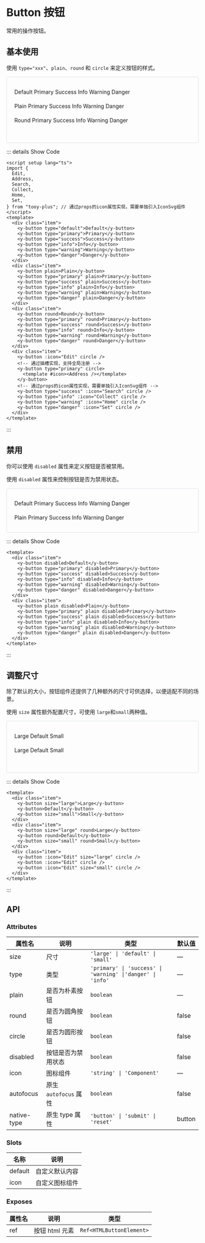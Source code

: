 # Button 按钮

常用的操作按钮。

## 基本使用

使用 `type="xxx"`、`plain`、`round` 和 `circle` 来定义按钮的样式。

<script setup lang="ts">
 import {defineOptions} from 'vue'

import {
  Edit,
  Address,
  Search,
  Collect,
  Home,
  Set,
} from "tooy-plus";  // 通过props的icon属性实现，需要单独引入IconSvg组件
</script>
<div class="example">
  <div class="item">
    <y-button type="default">Default</y-button>
    <y-button type="primary" ref="buttonRef" >
      Primary
    </y-button>
    <y-button type="success">Success</y-button>
    <y-button type="info">Info</y-button>
    <y-button type="warning">Warning</y-button>
    <y-button type="danger">Danger</y-button>
  </div>
  <div class="item">
    <y-button plain>Plain</y-button>
    <y-button type="primary" plain>Primary</y-button>
    <y-button type="success" plain>Success</y-button>
    <y-button type="info" plain>Info</y-button>
    <y-button type="warning" plain>Warning</y-button>
    <y-button type="danger" plain>Danger</y-button>
  </div>
  <div class="item">
    <y-button round>Round</y-button>
    <y-button type="primary" round>Primary</y-button>
    <y-button type="success" round>Success</y-button>
    <y-button type="info" round>Info</y-button>
    <y-button type="warning" round>Warning</y-button>
    <y-button type="danger" round>Danger</y-button>
  </div>
 
 <div class="item">
    <y-button :icon="Edit" circle />
    <!-- 通过插槽实现，支持全局注册 -->
    <y-button type="primary" circle>
      <template #icon><Address /></template>
    </y-button>
    <!-- 通过props的icon属性实现，需要单独引入IconSvg组件 -->
    <y-button type="success" :icon="Search" circle />
    <y-button type="info" :icon="Collect" circle />
    <y-button type="warning" :icon="Home" circle />
    <y-button type="danger" :icon="Set" circle />
  </div>
</div>

::: details Show Code

```vue
<script setup lang="ts">
import {
  Edit,
  Address,
  Search,
  Collect,
  Home,
  Set,
} from "tooy-plus"; // 通过props的icon属性实现，需要单独引入IconSvg组件
</script>
<template>
  <div class="item">
    <y-button type="default">Default</y-button>
    <y-button type="primary">Primary</y-button>
    <y-button type="success">Success</y-button>
    <y-button type="info">Info</y-button>
    <y-button type="warning">Warning</y-button>
    <y-button type="danger">Danger</y-button>
  </div>
  <div class="item">
    <y-button plain>Plain</y-button>
    <y-button type="primary" plain>Primary</y-button>
    <y-button type="success" plain>Success</y-button>
    <y-button type="info" plain>Info</y-button>
    <y-button type="warning" plain>Warning</y-button>
    <y-button type="danger" plain>Danger</y-button>
  </div>
  <div class="item">
    <y-button round>Round</y-button>
    <y-button type="primary" round>Primary</y-button>
    <y-button type="success" round>Success</y-button>
    <y-button type="info" round>Info</y-button>
    <y-button type="warning" round>Warning</y-button>
    <y-button type="danger" round>Danger</y-button>
  </div>
  <div class="item">
    <y-button :icon="Edit" circle />
    <!-- 通过插槽实现，支持全局注册 -->
    <y-button type="primary" circle>
      <template #icon><Address /></template>
    </y-button>
    <!-- 通过props的icon属性实现，需要单独引入IconSvg组件 -->
    <y-button type="success" :icon="Search" circle />
    <y-button type="info" :icon="Collect" circle />
    <y-button type="warning" :icon="Home" circle />
    <y-button type="danger" :icon="Set" circle />
  </div>
</template>
```

:::

## 禁用

你可以使用 `disabled` 属性来定义按钮是否被禁用。

使用 `disabled` 属性来控制按钮是否为禁用状态。

<div class="example">
  <div class="item">
    <y-button disabled>Default</y-button>
    <y-button type="primary" disabled>Primary</y-button>
    <y-button type="success" disabled>Success</y-button>
    <y-button type="info" disabled>Info</y-button>
    <y-button type="warning" disabled>Warning</y-button>
    <y-button type="danger" disabled>Danger</y-button>
  </div>
  <div class="item">
    <y-button plain disabled>Plain</y-button>
    <y-button type="primary" plain disabled>Primary</y-button>
    <y-button type="success" plain disabled>Success</y-button>
    <y-button type="info" plain disabled>Info</y-button>
    <y-button type="warning" plain disabled>Warning</y-button>
    <y-button type="danger" plain disabled>Danger</y-button>
  </div>
</div>

::: details Show Code

```vue
<template>
  <div class="item">
    <y-button disabled>Default</y-button>
    <y-button type="primary" disabled>Primary</y-button>
    <y-button type="success" disabled>Success</y-button>
    <y-button type="info" disabled>Info</y-button>
    <y-button type="warning" disabled>Warning</y-button>
    <y-button type="danger" disabled>Danger</y-button>
  </div>
  <div class="item">
    <y-button plain disabled>Plain</y-button>
    <y-button type="primary" plain disabled>Primary</y-button>
    <y-button type="success" plain disabled>Success</y-button>
    <y-button type="info" plain disabled>Info</y-button>
    <y-button type="warning" plain disabled>Warning</y-button>
    <y-button type="danger" plain disabled>Danger</y-button>
  </div>
</template>
```

:::

## 调整尺寸

除了默认的大小，按钮组件还提供了几种额外的尺寸可供选择，以便适配不同的场景。

使用 `size` 属性额外配置尺寸，可使用 `large`和`small`两种值。

<div class="example">
  <div class="item">
    <y-button size="large">Large</y-button>
    <y-button>Default</y-button>
    <y-button size="small">Small</y-button>
  </div>
  <div class="item">
    <y-button size="large" round>Large</y-button>
    <y-button round>Default</y-button>
    <y-button size="small" round>Small</y-button>
  </div>
  <div class="item">
    <y-button :icon="Edit" size="large" circle />
    <y-button :icon="Edit" circle />
    <y-button :icon="Edit" size="small" circle />
  </div>
</div>

::: details Show Code

```vue
<template>
  <div class="item">
    <y-button size="large">Large</y-button>
    <y-button>Default</y-button>
    <y-button size="small">Small</y-button>
  </div>
  <div class="item">
    <y-button size="large" round>Large</y-button>
    <y-button round>Default</y-button>
    <y-button size="small" round>Small</y-button>
  </div>
  <div class="item">
    <y-button :icon="Edit" size="large" circle />
    <y-button :icon="Edit" circle />
    <y-button :icon="Edit" size="small" circle />
  </div>
</template>
```

:::

<style scoped>
  .example {
    display: flex;
    flex-direction: column;
    border: 1px solid #dcdfe6;
    border-radius: 5px;
    padding:20px;
  }
  .example .item {
    margin: 10px 0;
  } 
</style>

## API

### Attributes

| 属性名      | 说明                  | 类型                                                       | 默认值 |
| ----------- | --------------------- | ---------------------------------------------------------- | ------ |
| size        | 尺寸                  | `'large' \| 'default' \| 'small'`                          | —      |
| type        | 类型                  | `'primary' \| 'success' \| 'warning' \|'danger' \| 'info'` | —      |
| plain       | 是否为朴素按钮        | `boolean`                                                  | —      |
| round       | 是否为圆角按钮        | `boolean`                                                  | false  |
| circle      | 是否为圆形按钮        | `boolean`                                                  | false  |
| disabled    | 按钮是否为禁用状态    | `boolean`                                                  | false  |
| icon        | 图标组件              | `'string' \| 'Component'`                                  | —      |
| autofocus   | 原生 `autofocus` 属性 | `boolean`                                                  | false  |
| native-type | 原生 type 属性        | `'button' \| 'submit' \| 'reset'`                          | button |

### Slots

| 名称    | 说明           |
| ------- | -------------- |
| default | 自定义默认内容 |
| icon    | 自定义图标组件 |

### Exposes

| 属性名 | 说明           | 类型                     |
| ------ | -------------- | ------------------------ |
| ref    | 按钮 html 元素 | `Ref<HTMLButtonElement>` |



<style scoped>
  .example {
    display: flex;
    flex-direction: column;
    border: 1px solid #dcdfe6;
    border-radius: 5px;
    padding:20px;
  }
  .example .item {
    margin: 10px 0;
  } 
</style>